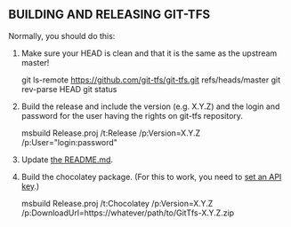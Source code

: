 BUILDING AND RELEASING GIT-TFS
------------------------------

Normally, you should do this:

1. Make sure your HEAD is clean and that it is the same as the upstream master!

    git ls-remote https://github.com/git-tfs/git-tfs.git refs/heads/master
    git rev-parse HEAD
    git status

2. Build the release and include the version (e.g. X.Y.Z) and the login and password for the user having the rights on git-tfs repository.

    msbuild Release.proj /t:Release /p:Version=X.Y.Z /p:User="login:password"

3. Update [the README.md](https://github.com/git-tfs/git-tfs/edit/master/README.md).

4. Build the chocolatey package. (For this to work, you need to [set an API key](https://github.com/chocolatey/chocolatey/wiki/CommandsPush#note-to-use-this-command-you-must-have-your-api-key-saved-for-chocolateyorg-or-the-source-you-want-to-push-to).)

    msbuild Release.proj /t:Chocolatey /p:Version=X.Y.Z /p:DownloadUrl=https://whatever/path/to/GitTfs-X.Y.Z.zip
